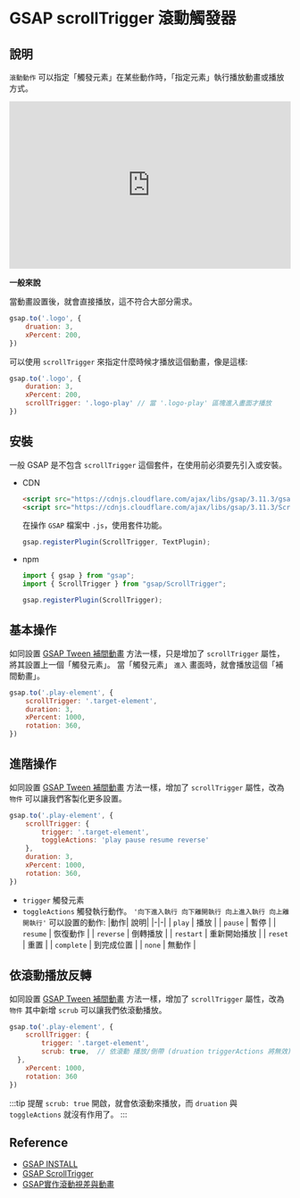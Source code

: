 # GSAP scrollTrigger 滾動觸發器

## 說明
`滾動動作` 可以指定「觸發元素」在某些動作時，「指定元素」執行播放動畫或播放方式。

<iframe height="300" style="width: 100%;" scrolling="no" title="GSAP-scrollTrigger 滾動觸發" src="https://codepen.io/naiky/embed/GRGebKX" frameborder="no" loading="lazy" allowtransparency="true" allowfullscreen="true">
  See the Pen <a href="https://codepen.io/naiky/pen/GRGebKX">
  GSAP-scrollTrigger 滾動觸發</a> by Naiky (<a href="https://codepen.io/naiky">@naiky</a>)
  on <a href="https://codepen.io">CodePen</a>.
</iframe>

**一般來說** 

當動畫設置後，就會直接播放，這不符合大部分需求。
```js
gsap.to('.logo', {
	druation: 3,
	xPercent: 200,
})
```

可以使用 `scrollTrigger` 來指定什麼時候才播放這個動畫，像是這樣:
```js {4}
gsap.to('.logo', {
	duration: 3,
	xPercent: 200,
	scrollTrigger: '.logo-play' // 當 '.logo-play' 區塊進入畫面才播放
})
```

## 安裝
一般 GSAP 是不包含 `scrollTrigger` 這個套件，在使用前必須要先引入或安裝。

-  CDN
	```html
	<script src="https://cdnjs.cloudflare.com/ajax/libs/gsap/3.11.3/gsap.min.js"></script>
	<script src="https://cdnjs.cloudflare.com/ajax/libs/gsap/3.11.3/ScrollTrigger.min.js"></script>
	```

	在操作 `GSAP` 檔案中 `.js`，使用套件功能。
	```js
	gsap.registerPlugin(ScrollTrigger, TextPlugin);
	```

- npm
	```js
	import { gsap } from "gsap";
	import { ScrollTrigger } from "gsap/ScrollTrigger";

	gsap.registerPlugin(ScrollTrigger);
	```

## 基本操作
如同設置 [GSAP Tween 補間動畫] 方法一樣，只是增加了 `scrollTrigger` 屬性，將其設置上一個「觸發元素」。
當「觸發元素」 `進入` 畫面時，就會播放這個「補間動畫」。

```js {2}
gsap.to('.play-element', {
	scrollTrigger: '.target-element',
	duration: 3,
	xPercent: 1000,
	rotation: 360,
})
```

## 進階操作
如同設置 [GSAP Tween 補間動畫] 方法一樣，增加了 `scrollTrigger` 屬性，改為 `物件` 可以讓我們客製化更多設置。

```js {2-5}
gsap.to('.play-element', {
	scrollTrigger: {
		trigger: '.target-element',
		toggleActions: 'play pause resume reverse'
	},
	duration: 3,
	xPercent: 1000,
	rotation: 360,
})
```

- `trigger` 觸發元素
- `toggleActions` 觸發執行動作。 `'向下進入執行 向下離開執行 向上進入執行 向上離開執行'`
	可以設置的動作:
	|動作| 說明|
	|-|-|
	| `play` | 播放 |
	| `pause` | 暫停 |
	| `resume` | 恢復動作 |
	| `reverse` | 倒轉播放 |
	| `restart` | 重新開始播放 |
	| `reset` | 重置 |
	| `complete` | 到完成位置 |
	| `none` | 無動作 |

## 依滾動播放反轉
如同設置 [GSAP Tween 補間動畫] 方法一樣，增加了 `scrollTrigger` 屬性，改為 `物件` 其中新增 `scrub` 可以讓我們依滾動播放。


```js {4}
gsap.to('.play-element', {
	scrollTrigger: {
		trigger: '.target-element',
		scrub: true,  // 依滾動 播放/倒帶 (druation triggerActions 將無效)
  },
	xPercent: 1000,
	rotation: 360
})
```

:::tip 提醒
`scrub: true` 開啟，就會依滾動來播放，而 `druation` 與 `toggleActions` 就沒有作用了。
:::

## Reference
[GSAP Tween 補間動畫]: /Javascript/gsap-tween
- [GSAP INSTALL](https://greensock.com/docs/v3/Installation)
- [GSAP ScrollTrigger](https://greensock.com/docs/v3/Plugins/ScrollTrigger)
- [GSAP實作滾動視差與動畫](https://sleet-berry-8a9.notion.site/GSAP-ddc5d9cf73b94b6fa16bd0d6a637482b)